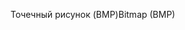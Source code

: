 <span data-ttu-id="b6664-101">Точечный рисунок (BMP)</span><span class="sxs-lookup"><span data-stu-id="b6664-101">Bitmap (BMP)</span></span>